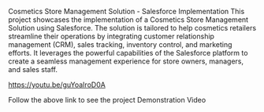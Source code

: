 Cosmetics Store Management Solution - Salesforce Implementation
This project showcases the implementation of a Cosmetics Store Management Solution using Salesforce. The solution is tailored to help cosmetics retailers streamline their operations by integrating customer relationship management (CRM), sales tracking, inventory control, and marketing efforts. It leverages the powerful capabilities of the Salesforce platform to create a seamless management experience for store owners, managers, and sales staff.


https://youtu.be/guYoaIroD0A


Follow the above link to see the project Demonstration Video

